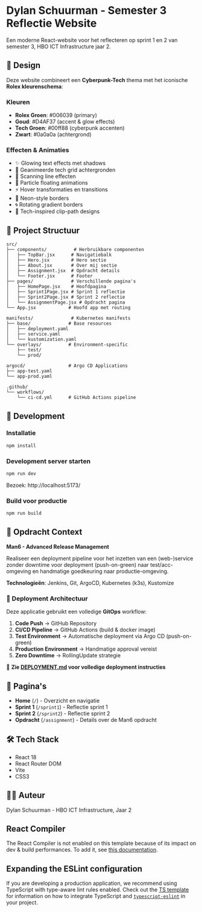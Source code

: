 # Dylan Schuurman - Semester 3 Reflectie Website

Een moderne React-website voor het reflecteren op sprint 1 en 2 van semester 3, HBO ICT Infrastructure jaar 2.

## 🎨 Design

Deze website combineert een **Cyberpunk-Tech** thema met het iconische **Rolex kleurenschema**:

### Kleuren
- **Rolex Groen**: #006039 (primary)
- **Goud**: #D4AF37 (accent & glow effects)
- **Tech Groen**: #00ff88 (cyberpunk accenten)
- **Zwart**: #0a0a0a (achtergrond)

### Effecten & Animaties
- ✨ Glowing text effects met shadows
- 🌟 Geanimeerde tech grid achtergronden
- 🔷 Scanning line effecten
- 💫 Particle floating animations
- ⚡ Hover transformaties en transitions
- 🎯 Neon-style borders
- 🌀 Rotating gradient borders
- 📡 Tech-inspired clip-path designs

## 📁 Project Structuur

```
src/
├── components/          # Herbruikbare componenten
│   ├── TopBar.jsx      # Navigatiebalk
│   ├── Hero.jsx        # Hero sectie
│   ├── About.jsx       # Over mij sectie
│   ├── Assignment.jsx  # Opdracht details
│   └── Footer.jsx      # Footer
├── pages/              # Verschillende pagina's
│   ├── HomePage.jsx    # Hoofdpagina
│   ├── Sprint1Page.jsx # Sprint 1 reflectie
│   ├── Sprint2Page.jsx # Sprint 2 reflectie
│   └── AssignmentPage.jsx # Opdracht pagina
└── App.jsx            # Hoofd app met routing

manifests/              # Kubernetes manifests
├── base/              # Base resources
│   ├── deployment.yaml
│   ├── service.yaml
│   └── kustomization.yaml
└── overlays/          # Environment-specific
    ├── test/
    └── prod/

argocd/                # Argo CD Applications
├── app-test.yaml
└── app-prod.yaml

.github/
└── workflows/
    └── ci-cd.yml      # GitHub Actions pipeline
```

## 🚀 Development

### Installatie
```bash
npm install
```

### Development server starten
```bash
npm run dev
```

Bezoek: http://localhost:5173/

### Build voor productie
```bash
npm run build
```

## 📝 Opdracht Context

**Man6 - Advanced Release Management**

Realiseer een deployment pipeline voor het inzetten van een (web-)service zonder downtime voor deployment (push-on-green) naar test/acc-omgeving en handmatige goedkeuring naar productie-omgeving.

**Technologieën**: Jenkins, Git, ArgoCD, Kubernetes (k3s), Kustomize

### 🚀 Deployment Architectuur

Deze applicatie gebruikt een volledige **GitOps** workflow:

1. **Code Push** → GitHub Repository
2. **CI/CD Pipeline** → GitHub Actions (build & docker image)
3. **Test Environment** → Automatische deployment via Argo CD (push-on-green)
4. **Production Environment** → Handmatige approval vereist
5. **Zero Downtime** → RollingUpdate strategie

📖 **Zie [DEPLOYMENT.md](./DEPLOYMENT.md) voor volledige deployment instructies**

## 📄 Pagina's

- **Home** (`/`) - Overzicht en navigatie
- **Sprint 1** (`/sprint1`) - Reflectie sprint 1
- **Sprint 2** (`/sprint2`) - Reflectie sprint 2
- **Opdracht** (`/assignment`) - Details over de Man6 opdracht

## 🛠️ Tech Stack

- React 18
- React Router DOM
- Vite
- CSS3

## 👨‍💻 Auteur

Dylan Schuurman - HBO ICT Infrastructure, Jaar 2

## React Compiler

The React Compiler is not enabled on this template because of its impact on dev & build performances. To add it, see [this documentation](https://react.dev/learn/react-compiler/installation).

## Expanding the ESLint configuration

If you are developing a production application, we recommend using TypeScript with type-aware lint rules enabled. Check out the [TS template](https://github.com/vitejs/vite/tree/main/packages/create-vite/template-react-ts) for information on how to integrate TypeScript and [`typescript-eslint`](https://typescript-eslint.io) in your project.
